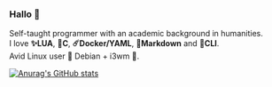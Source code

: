 ### Hallo 🐸

Self-taught programmer with an academic background in humanities.\
I love **✨LUA**, **💫C**, **☄️Docker/YAML**, **🌠Markdown** and **🔮CLI**.\
Avid Linux user 💖 Debian + i3wm 💖.

[![Anurag's GitHub stats](https://github-readme-stats.vercel.app/api?username=ebears&hide=stars,prs&count_private=true&show_icons=true&theme=material-palenight)](https://github.com/anuraghazra/github-readme-stats)
